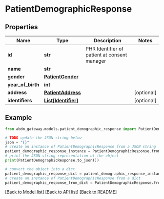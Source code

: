 # PatientDemographicResponse


## Properties

Name | Type | Description | Notes
------------ | ------------- | ------------- | -------------
**id** | **str** | PHR Identifier of patient at consent manager | 
**name** | **str** |  | 
**gender** | [**PatientGender**](PatientGender.md) |  | 
**year_of_birth** | **int** |  | 
**address** | [**PatientAddress**](PatientAddress.md) |  | [optional] 
**identifiers** | [**List[Identifier]**](Identifier.md) |  | [optional] 

## Example

```python
from abdm_gateway.models.patient_demographic_response import PatientDemographicResponse

# TODO update the JSON string below
json = "{}"
# create an instance of PatientDemographicResponse from a JSON string
patient_demographic_response_instance = PatientDemographicResponse.from_json(json)
# print the JSON string representation of the object
print(PatientDemographicResponse.to_json())

# convert the object into a dict
patient_demographic_response_dict = patient_demographic_response_instance.to_dict()
# create an instance of PatientDemographicResponse from a dict
patient_demographic_response_from_dict = PatientDemographicResponse.from_dict(patient_demographic_response_dict)
```
[[Back to Model list]](../README.md#documentation-for-models) [[Back to API list]](../README.md#documentation-for-api-endpoints) [[Back to README]](../README.md)


